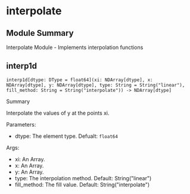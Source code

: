 



# interpolate

##  Module Summary
  
Interpolate Module - Implements interpolation functions
## interp1d


```Mojo
interp1d[dtype: DType = float64](xi: NDArray[dtype], x: NDArray[dtype], y: NDArray[dtype], type: String = String("linear"), fill_method: String = String("interpolate")) -> NDArray[dtype]
```  
Summary  
  
Interpolate the values of y at the points xi.  
  
Parameters:  

- dtype: The element type. Defualt: `float64`
  
Args:  

- xi: An Array.
- x: An Array.
- y: An Array.
- type: The interpolation method. Default: String("linear")
- fill_method: The fill value. Default: String("interpolate")
